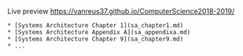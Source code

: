 Live preview
https://vanreus37.github.io/ComputerScience2018-2019/




```# Book A - Summaries
* [Systems Architecture Chapter 1](sa_chapter1.md)
* [Systems Architecture Appendix A](sa_appendixa.md)
* [Systems Architecture Chapter 9](sa_chapter9.md)
* ...

